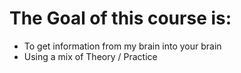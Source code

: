 # The Goal of this course is:

* To get information from my brain into your brain
* Using a mix of Theory / Practice
